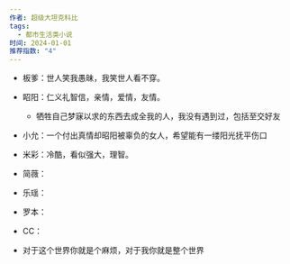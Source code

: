 ```yaml
---
作者: 超级大坦克科比
tags:
  - 都市生活类小说
时间: 2024-01-01
推荐指数: "4"
---
```



- 板爹：世人笑我愚昧，我笑世人看不穿。

- 眧阳：仁义礼智信，亲情，爱情，友情。
	- 牺牲自己梦寐以求的东西去成全我的人，我没有遇到过，包括至交好友

- 小允：一个付出真情却昭阳被辜负的女人，希望能有一缕阳光抚平伤口

- 米彩：冷酷，看似强大，理智。

- 简薇：

- 乐瑶：

- 罗本：

- CC：

- 对于这个世界你就是个麻烦，对于我你就是整个世界
